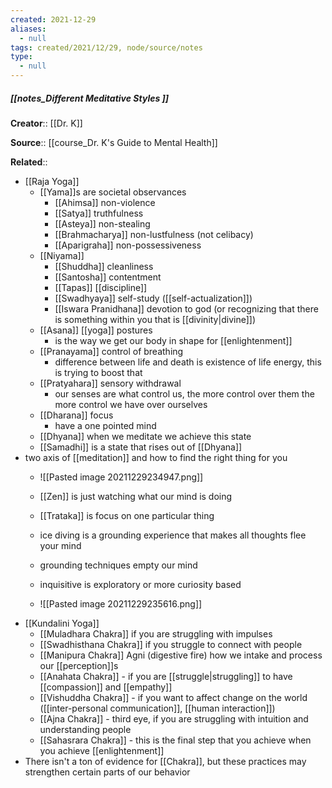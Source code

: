 ```yaml
---
created: 2021-12-29 
aliases:
  - null
tags: created/2021/12/29, node/source/notes
type:
  - null 
---
```


##### [[notes_Different Meditative Styles ]]
**Creator**:: [[Dr. K]]
 
**Source**:: [[course_Dr. K's Guide to Mental Health]]

**Related**:: 

- [[Raja Yoga]]
	- [[Yama]]s are societal observances
		- [[Ahimsa]] non-violence
		- [[Satya]] truthfulness
		- [[Asteya]] non-stealing
		- [[Brahmacharya]] non-lustfulness (not celibacy)
		- [[Aparigraha]] non-possessiveness
	- [[Niyama]] 
		- [[Shuddha]] cleanliness
		- [[Santosha]] contentment
		- [[Tapas]] [[discipline]]
		- [[Swadhyaya]] self-study ([[self-actualization]])
		- [[Iswara Pranidhana]] devotion to god (or recognizing that there is something within you that is [[divinity|divine]])
	- [[Asana]] [[yoga]] postures 
		 - is the way we get our body in shape for [[enlightenment]]
	- [[Pranayama]] control of breathing
		- difference between life and death is existence of life energy, this is trying to boost that 
	- [[Pratyahara]] sensory withdrawal
		- our senses are what control us, the more control over them the more control we have over ourselves
	- [[Dharana]] focus
		- have a one pointed mind
	- [[Dhyana]] when we meditate we achieve this state
	- [[Samadhi]] is a state that rises out of [[Dhyana]]
- two axis of [[meditation]] and how to find the right thing for you
	- ![[Pasted image 20211229234947.png]]
	- [[Zen]] is just watching what our mind is doing
	- [[Trataka]] is focus on one particular thing
	- ice diving is a grounding experience that makes all thoughts flee your mind
	- grounding techniques empty our mind
	- inquisitive is exploratory or more curiosity based

	- ![[Pasted image 20211229235616.png]]
- [[Kundalini Yoga]]
	- [[Muladhara Chakra]] if you are struggling with impulses
	- [[Swadhisthana Chakra]] if you struggle to connect with people
	- [[Manipura Chakra]] Agni (digestive fire) how we intake and process our [[perception]]s
	- [[Anahata Chakra]] - if you are [[struggle|struggling]] to have [[compassion]] and [[empathy]]
	- [[Vishuddha Chakra]] - if you want to affect change on the world ([[inter-personal communication]], [[human interaction]])
	- [[Ajna Chakra]] - third eye, if you are struggling with intuition and understanding people
	- [[Sahasrara Chakra]] - this is the final step that you achieve when you achieve [[enlightenment]]
- There isn't a ton of evidence for [[Chakra]], but these practices may strengthen certain parts of our behavior 